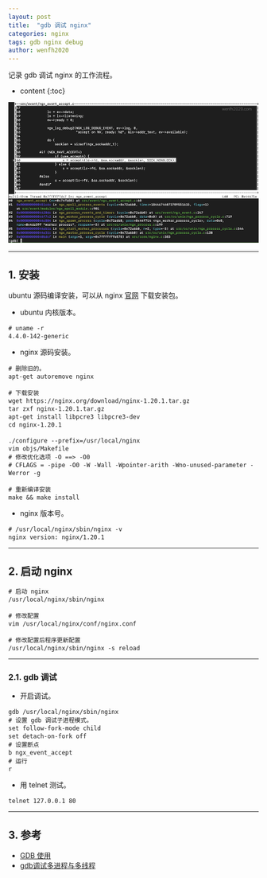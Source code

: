 ```yaml
---
layout: post
title:  "gdb 调试 nginx"
categories: nginx
tags: gdb nginx debug
author: wenfh2020
---
```


记录 gdb 调试 nginx 的工作流程。



* content
{:toc}


<div align=center><img src="/images/2021-07-04-21-14-43.png" data-action="zoom"/></div>

---

## 1. 安装

ubuntu 源码编译安装，可以从 nginx [官网](https://nginx.org/en/download.html) 下载安装包。

* ubuntu 内核版本。

```shell
# uname -r
4.4.0-142-generic
```

* nginx 源码安装。

```shell
# 删除旧的。
apt-get autoremove nginx

# 下载安装
wget https://nginx.org/download/nginx-1.20.1.tar.gz
tar zxf nginx-1.20.1.tar.gz
apt-get install libpcre3 libpcre3-dev
cd nginx-1.20.1

./configure --prefix=/usr/local/nginx
vim objs/Makefile
# 修改优化选项 -O ==> -O0
# CFLAGS = -pipe -O0 -W -Wall -Wpointer-arith -Wno-unused-parameter -Werror -g

# 重新编译安装
make && make install
```

* nginx 版本号。

```shell
# /usr/local/nginx/sbin/nginx -v
nginx version: nginx/1.20.1
```

---

## 2. 启动 nginx

```shell
# 启动 nginx
/usr/local/nginx/sbin/nginx

# 修改配置
vim /usr/local/nginx/conf/nginx.conf

# 修改配置后程序更新配置
/usr/local/nginx/sbin/nginx -s reload
```

---

### 2.1. gdb 调试

* 开启调试。

```shell
gdb /usr/local/nginx/sbin/nginx
# 设置 gdb 调试子进程模式。
set follow-fork-mode child
set detach-on-fork off
# 设置断点
b ngx_event_accept
# 运行
r
```

* 用 telnet 测试。

```shell
telnet 127.0.0.1 80
```

---

## 3. 参考

* [GDB 使用](https://wenfh2020.com/2019/02/19/gdb/)
* [gdb调试多进程与多线程](https://blog.csdn.net/snow_5288/article/details/72982594)